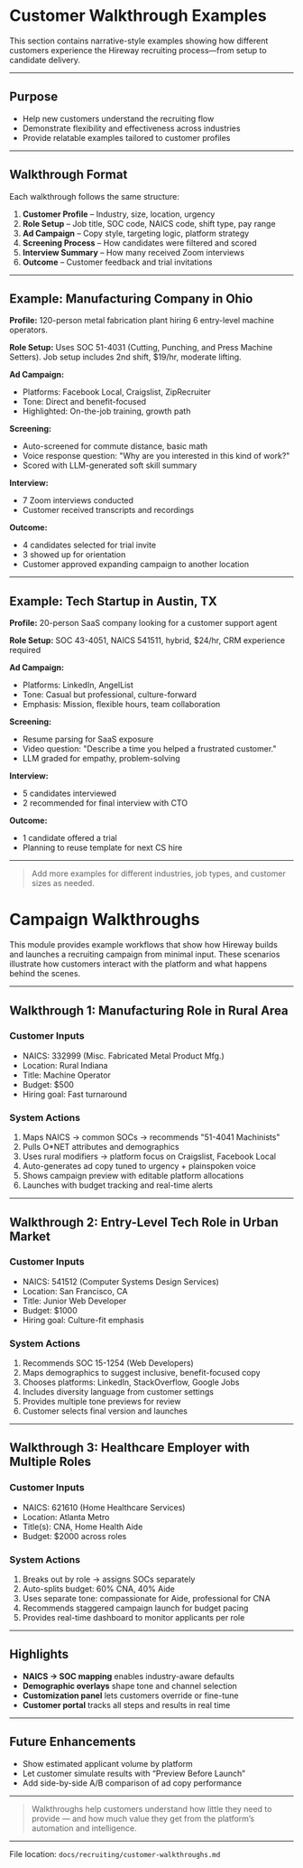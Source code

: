 # Customer Walkthrough Examples

This section contains narrative-style examples showing how different customers experience the Hireway recruiting process—from setup to candidate delivery.

---

## Purpose

* Help new customers understand the recruiting flow
* Demonstrate flexibility and effectiveness across industries
* Provide relatable examples tailored to customer profiles

---

## Walkthrough Format

Each walkthrough follows the same structure:

1. **Customer Profile** – Industry, size, location, urgency
2. **Role Setup** – Job title, SOC code, NAICS code, shift type, pay range
3. **Ad Campaign** – Copy style, targeting logic, platform strategy
4. **Screening Process** – How candidates were filtered and scored
5. **Interview Summary** – How many received Zoom interviews
6. **Outcome** – Customer feedback and trial invitations

---

## Example: Manufacturing Company in Ohio

**Profile:** 120-person metal fabrication plant hiring 6 entry-level machine operators.

**Role Setup:** Uses SOC 51-4031 (Cutting, Punching, and Press Machine Setters). Job setup includes 2nd shift, \$19/hr, moderate lifting.

**Ad Campaign:**

* Platforms: Facebook Local, Craigslist, ZipRecruiter
* Tone: Direct and benefit-focused
* Highlighted: On-the-job training, growth path

**Screening:**

* Auto-screened for commute distance, basic math
* Voice response question: "Why are you interested in this kind of work?"
* Scored with LLM-generated soft skill summary

**Interview:**

* 7 Zoom interviews conducted
* Customer received transcripts and recordings

**Outcome:**

* 4 candidates selected for trial invite
* 3 showed up for orientation
* Customer approved expanding campaign to another location

---

## Example: Tech Startup in Austin, TX

**Profile:** 20-person SaaS company looking for a customer support agent

**Role Setup:** SOC 43-4051, NAICS 541511, hybrid, \$24/hr, CRM experience required

**Ad Campaign:**

* Platforms: LinkedIn, AngelList
* Tone: Casual but professional, culture-forward
* Emphasis: Mission, flexible hours, team collaboration

**Screening:**

* Resume parsing for SaaS exposure
* Video question: "Describe a time you helped a frustrated customer."
* LLM graded for empathy, problem-solving

**Interview:**

* 5 candidates interviewed
* 2 recommended for final interview with CTO

**Outcome:**

* 1 candidate offered a trial
* Planning to reuse template for next CS hire

---

> Add more examples for different industries, job types, and customer sizes as needed.

# Campaign Walkthroughs

This module provides example workflows that show how Hireway builds and launches a recruiting campaign from minimal input. These scenarios illustrate how customers interact with the platform and what happens behind the scenes.

---

## Walkthrough 1: Manufacturing Role in Rural Area

### Customer Inputs
- NAICS: 332999 (Misc. Fabricated Metal Product Mfg.)
- Location: Rural Indiana
- Title: Machine Operator
- Budget: $500
- Hiring goal: Fast turnaround

### System Actions
1. Maps NAICS → common SOCs → recommends "51-4041 Machinists"
2. Pulls O*NET attributes and demographics
3. Uses rural modifiers → platform focus on Craigslist, Facebook Local
4. Auto-generates ad copy tuned to urgency + plainspoken voice
5. Shows campaign preview with editable platform allocations
6. Launches with budget tracking and real-time alerts

---

## Walkthrough 2: Entry-Level Tech Role in Urban Market

### Customer Inputs
- NAICS: 541512 (Computer Systems Design Services)
- Location: San Francisco, CA
- Title: Junior Web Developer
- Budget: $1000
- Hiring goal: Culture-fit emphasis

### System Actions
1. Recommends SOC 15-1254 (Web Developers)
2. Maps demographics to suggest inclusive, benefit-focused copy
3. Chooses platforms: LinkedIn, StackOverflow, Google Jobs
4. Includes diversity language from customer settings
5. Provides multiple tone previews for review
6. Customer selects final version and launches

---

## Walkthrough 3: Healthcare Employer with Multiple Roles

### Customer Inputs
- NAICS: 621610 (Home Healthcare Services)
- Location: Atlanta Metro
- Title(s): CNA, Home Health Aide
- Budget: $2000 across roles

### System Actions
1. Breaks out by role → assigns SOCs separately
2. Auto-splits budget: 60% CNA, 40% Aide
3. Uses separate tone: compassionate for Aide, professional for CNA
4. Recommends staggered campaign launch for budget pacing
5. Provides real-time dashboard to monitor applicants per role

---

## Highlights

- **NAICS → SOC mapping** enables industry-aware defaults
- **Demographic overlays** shape tone and channel selection
- **Customization panel** lets customers override or fine-tune
- **Customer portal** tracks all steps and results in real time

---

## Future Enhancements

- Show estimated applicant volume by platform
- Let customer simulate results with “Preview Before Launch”
- Add side-by-side A/B comparison of ad copy performance

---

> Walkthroughs help customers understand how little they need to provide — and how much value they get from the platform’s automation and intelligence.

---

File location: `docs/recruiting/customer-walkthroughs.md`
